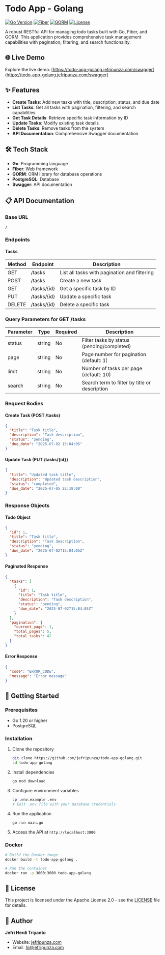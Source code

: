 # Todo App - Golang

[![Go Version](https://img.shields.io/badge/Go-1.20+-00ADD8?style=flat&logo=go)](https://golang.org/)
[![Fiber](https://img.shields.io/badge/Fiber-v2.52.8-00A3E0?style=flat&logo=go)](https://gofiber.io/)
[![GORM](https://img.shields.io/badge/GORM-Latest-00ADD8?style=flat&logo=go)](https://gorm.io/)
[![License](https://img.shields.io/badge/License-Apache%202.0-blue.svg)](LICENSE)

A robust RESTful API for managing todo tasks built with Go, Fiber, and GORM. This application provides comprehensive task management capabilities with pagination, filtering, and search functionality.

## 🌐 Live Demo

Explore the live demo: [https://todo-app-golang.jefripunza.com/swagger](https://todo-app-golang.jefripunza.com/swagger)

## ✨ Features

- **Create Tasks**: Add new tasks with title, description, status, and due date
- **List Tasks**: Get all tasks with pagination, filtering, and search capabilities
- **Get Task Details**: Retrieve specific task information by ID
- **Update Tasks**: Modify existing task details
- **Delete Tasks**: Remove tasks from the system
- **API Documentation**: Comprehensive Swagger documentation

## 🛠️ Tech Stack

- **Go**: Programming language
- **Fiber**: Web framework
- **GORM**: ORM library for database operations
- **PostgreSQL**: Database
- **Swagger**: API documentation

## 📋 API Documentation

### Base URL

```
/
```

### Endpoints

#### Tasks

| Method | Endpoint     | Description                                  |
|--------|-------------|----------------------------------------------|
| GET    | /tasks      | List all tasks with pagination and filtering |
| POST   | /tasks      | Create a new task                           |
| GET    | /tasks/{id} | Get a specific task by ID                    |
| PUT    | /tasks/{id} | Update a specific task                       |
| DELETE | /tasks/{id} | Delete a specific task                       |

### Query Parameters for GET /tasks

| Parameter | Type   | Required | Description                                       |
|-----------|--------|----------|---------------------------------------------------|
| status    | string | No       | Filter tasks by status (pending/completed)        |
| page      | string | No       | Page number for pagination (default: 1)           |
| limit     | string | No       | Number of tasks per page (default: 10)            |
| search    | string | No       | Search term to filter by title or description     |

### Request Bodies

#### Create Task (POST /tasks)

```json
{
  "title": "Task title",
  "description": "Task description",
  "status": "pending",
  "due_date": "2025-07-02 15:04:05"
}
```

#### Update Task (PUT /tasks/{id})

```json
{
  "title": "Updated task title",
  "description": "Updated task description",
  "status": "completed",
  "due_date": "2025-07-05 22:19:00"
}
```

### Response Objects

#### Todo Object

```json
{
  "id": 1,
  "title": "Task title",
  "description": "Task description",
  "status": "pending",
  "due_date": "2025-07-02T15:04:05Z"
}
```

#### Paginated Response

```json
{
  "tasks": [
    {
      "id": 1,
      "title": "Task title",
      "description": "Task description",
      "status": "pending",
      "due_date": "2025-07-02T15:04:05Z"
    }
  ],
  "pagination": {
    "current_page": 1,
    "total_pages": 5,
    "total_tasks": 42
  }
}
```

#### Error Response

```json
{
  "code": "ERROR_CODE",
  "message": "Error message"
}
```

## 🚀 Getting Started

### Prerequisites

- Go 1.20 or higher
- PostgreSQL

### Installation

1. Clone the repository
   ```bash
   git clone https://github.com/jefripunza/todo-app-golang.git
   cd todo-app-golang
   ```

2. Install dependencies
   ```bash
   go mod download
   ```

3. Configure environment variables
   ```bash
   cp .env.example .env
   # Edit .env file with your database credentials
   ```

4. Run the application
   ```bash
   go run main.go
   ```

5. Access the API at `http://localhost:3000`

### Docker

```bash
# Build the Docker image
docker build -t todo-app-golang .

# Run the container
docker run -p 3000:3000 todo-app-golang
```

## 📝 License

This project is licensed under the Apache License 2.0 - see the [LICENSE](LICENSE) file for details.

## 👤 Author

**Jefri Herdi Triyanto**

- Website: [jefripunza.com](https://jefripunza.com)
- Email: [hi@jefripunza.com](mailto:hi@jefripunza.com)

